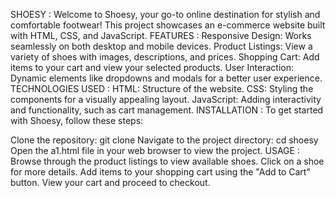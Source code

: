 SHOESY :
Welcome to Shoesy, your go-to online destination for stylish and comfortable footwear! This project showcases an e-commerce website built with HTML, CSS, and JavaScript.
FEATURES :
Responsive Design: Works seamlessly on both desktop and mobile devices.
Product Listings: View a variety of shoes with images, descriptions, and prices.
Shopping Cart: Add items to your cart and view your selected products.
User Interaction: Dynamic elements like dropdowns and modals for a better user experience. 
TECHNOLOGIES USED : 
HTML: Structure of the website.
CSS: Styling the components for a visually appealing layout.
JavaScript: Adding interactivity and functionality, such as cart management.
INSTALLATION : 
To get started with Shoesy, follow these steps:

Clone the repository: git clone 
Navigate to the project directory:
cd shoesy
Open the a1.html file in your web browser to view the project. 
USAGE : 
Browse through the product listings to view available shoes.
Click on a shoe for more details.
Add items to your shopping cart using the "Add to Cart" button.
View your cart and proceed to checkout. 

